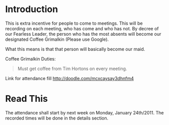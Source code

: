 # Introduction #
This is extra incentive for people to come to meetings.
This will be recording on each meeting, who has come and who has not.
By decree of our Fearless Leader, the person who has the most absents will become our designated Coffee Grimalkin (Please use Google).

What this means is that that person will basically become our maid.

Coffee Grimalkin Duties:
> Must get coffee from Tim Hortons on every meeting.

Link for attendance fill
http://doodle.com/mcxcaysay3dhnfm4

# Read This #
The attendance shall start by next week on Monday, January 24th/2011. The recorded times will be done in the details section.